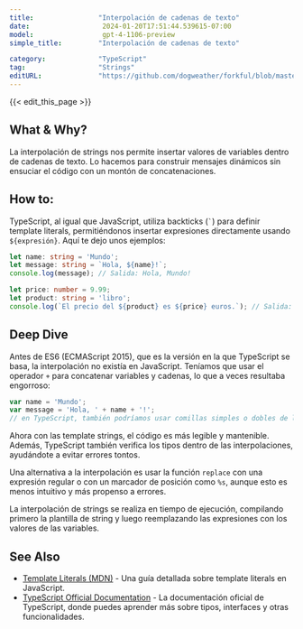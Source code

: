 ```yaml
---
title:                "Interpolación de cadenas de texto"
date:                  2024-01-20T17:51:44.539615-07:00
model:                 gpt-4-1106-preview
simple_title:         "Interpolación de cadenas de texto"

category:             "TypeScript"
tag:                  "Strings"
editURL:              "https://github.com/dogweather/forkful/blob/master/content/es/typescript/interpolating-a-string.md"
---
```


{{< edit_this_page >}}

## What & Why?
La interpolación de strings nos permite insertar valores de variables dentro de cadenas de texto. Lo hacemos para construir mensajes dinámicos sin ensuciar el código con un montón de concatenaciones.

## How to:
TypeScript, al igual que JavaScript, utiliza backticks (`` ` ``) para definir template literals, permitiéndonos insertar expresiones directamente usando `${expresión}`. Aquí te dejo unos ejemplos:

```TypeScript
let name: string = 'Mundo';
let message: string = `Hola, ${name}!`;
console.log(message); // Salida: Hola, Mundo!

let price: number = 9.99;
let product: string = 'libro';
console.log(`El precio del ${product} es ${price} euros.`); // Salida: El precio del libro es 9.99 euros.
```

## Deep Dive
Antes de ES6 (ECMAScript 2015), que es la versión en la que TypeScript se basa, la interpolación no existía en JavaScript. Teníamos que usar el operador `+` para concatenar variables y cadenas, lo que a veces resultaba engorroso:

```JavaScript
var name = 'Mundo';
var message = 'Hola, ' + name + '!';
// en TypeScript, también podríamos usar comillas simples o dobles de la misma manera
```

Ahora con las template strings, el código es más legible y mantenible. Además, TypeScript también verifica los tipos dentro de las interpolaciones, ayudándote a evitar errores tontos.

Una alternativa a la interpolación es usar la función `replace` con una expresión regular o con un marcador de posición como `%s`, aunque esto es menos intuitivo y más propenso a errores.

La interpolación de strings se realiza en tiempo de ejecución, compilando primero la plantilla de string y luego reemplazando las expresiones con los valores de las variables.

## See Also
- [Template Literals (MDN)](https://developer.mozilla.org/es/docs/Web/JavaScript/Reference/Template_literals) - Una guía detallada sobre template literals en JavaScript.
- [TypeScript Official Documentation](https://www.typescriptlang.org/docs/) - La documentación oficial de TypeScript, donde puedes aprender más sobre tipos, interfaces y otras funcionalidades.
